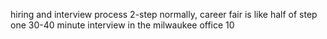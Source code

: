 hiring and interview process
2-step normally,
career fair is like half of step one
30-40 minute interview in the milwaukee office
10